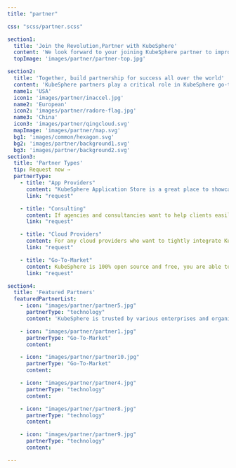 ```yaml
---
title: "partner"

css: "scss/partner.scss"

section1:
  title: 'Join the Revolution,Partner with KubeSphere'
  content: 'We look forward to your joining KubeSphere partner to improve the ecosystem of both, and grow your business. KubeSphere provide  resources and rights for partners to help them increase their expertise, deliver open source technology, and resell product.'
  topImage: 'images/partner/partner-top.jpg'

section2:
  title: 'Together, build partnership for success all over the world'
  content: 'KubeSphere partners play a critical role in KubeSphere go-to-market strategy. KubeSphere partners are located all over the world, we are looking forward to the global cooperation, your success is our success.'
  name1: 'USA'
  icon1: 'images/partner/inaccel.jpg'
  name2: 'European'
  icon2: 'images/partner/radore-flag.jpg'
  name3: 'China'
  icon3: 'images/partner/qingcloud.svg'
  mapImage: 'images/partner/map.svg'
  bg1: 'images/common/hexagon.svg'
  bg2: 'images/partner/background1.svg'
  bg3: 'images/partner/background2.svg'
section3:
  title: 'Partner Types'
  tip: Request now →
  partnerType:
    - title: "App Providers"
      content: "KubeSphere Application Store is a great place to showcase your application, KubeSphere bring your applications to tens of thousands of users, making them deploy your App to Kubernetes with one click."
      link: "request"

    - title: "Consulting"
      content: If agencies and consultancies want to help clients easily adopt Kubernetes and deliver applications using modern, open source technologies, KubeSphere is the best choice for your team.
      link: "request"

    - title: "Cloud Providers"
      content: For any cloud providers who want to tightly integrate KubeSphere as a catalog or application in their application market for Kubernetes-based solution,  do not hesitate to use KubeSphere to extend your ecosystem.
      link: "request"

    - title: "Go-To-Market"
      content: KubeSphere is 100% open source and free, you are able to localize KubeSphere, translate it into local languages, build local communities and develop local markets. GTM partners from around the globe that are tightly aligned with KubeSphere.
      link: "request"

section4:
  title: 'Featured Partners'
  featuredPartnerList:
    - icon: "images/partner/partner5.jpg"
      partnerType: "technology"
      content: 'KubeSphere is trusted by various enterprises and organizations to the innovators driving the future of software.'

    - icon: "images/partner/partner1.jpg"
      partnerType: "Go-To-Market"
      content:

    - icon: "images/partner/partner10.jpg"
      partnerType: "Go-To-Market"
      content:

    - icon: "images/partner/partner4.jpg"
      partnerType: "technology"
      content:

    - icon: "images/partner/partner8.jpg"
      partnerType: "technology"
      content:

    - icon: "images/partner/partner9.jpg"
      partnerType: "technology"
      content:

---
```


